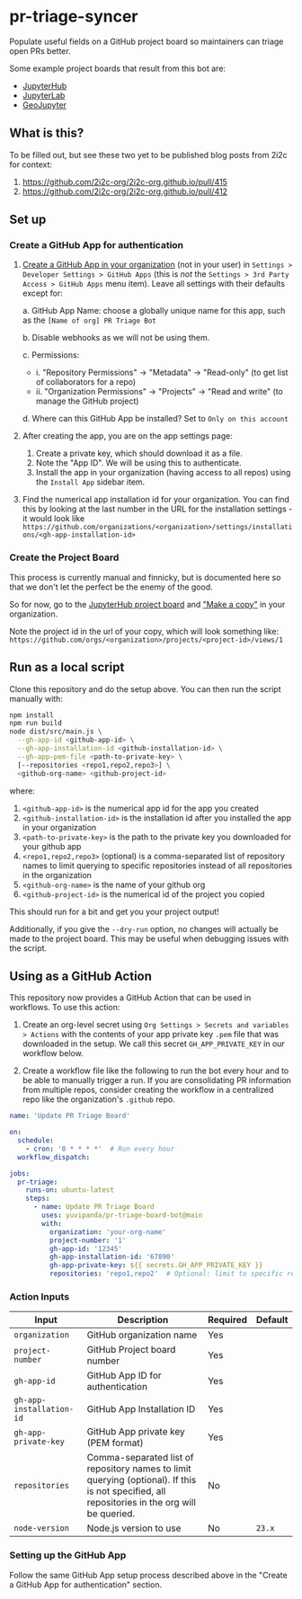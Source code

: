# pr-triage-syncer

Populate useful fields on a GitHub project board so maintainers
can triage open PRs better.

Some example project boards that result from this bot are:
* [JupyterHub](https://github.com/orgs/jupyterhub/projects/4)
* [JupyterLab](https://github.com/orgs/jupyterlab/projects/11)
* [GeoJupyter](https://github.com/orgs/geojupyter/projects/3)


## What is this?

To be filled out, but see these two yet to be published blog posts
from 2i2c for context:

1. https://github.com/2i2c-org/2i2c-org.github.io/pull/415
2. https://github.com/2i2c-org/2i2c-org.github.io/pull/412

## Set up

### Create a GitHub App for authentication

1. [Create a GitHub App in your organization](https://docs.github.com/en/apps/creating-github-apps/registering-a-github-app/registering-a-github-app) (not in your user) in `Settings > Developer Settings > GitHub Apps` (this is _not_ the `Settings > 3rd Party Access > GitHub Apps` menu item). Leave all settings with their defaults except for:

   a. GitHub App Name: choose a globally unique name for this app, such as the `[Name of org] PR Triage Bot`

   b. Disable webhooks as we will not be using them.

   c. Permissions:
    - i. "Repository Permissions" -> "Metadata" -> "Read-only" (to get list of collaborators for a repo)
    - ii. "Organization Permissions" -> "Projects" -> "Read and write" (to manage the GitHub project)

   d. Where can this GitHub App be installed? Set to `Only on this account`

2. After creating the app, you are on the app settings page:
   1. Create a private key, which should download it as a file.
   2. Note the "App ID". We will be using this to authenticate.
   3. Install the app in your organization (having access to all repos) using the `Install App` sidebar item.

3. Find the numerical app installation id for your organization. You can find
   this by looking at the last number in the URL for the installation settings - it would look
   like `https://github.com/organizations/<organization>/settings/installations/<gh-app-installation-id>`

### Create the Project Board

This process is currently manual and finnicky, but is documented here so
that we don't let the perfect be the enemy of the good.

So for now, go to the [JupyterHub project board](https://github.com/orgs/jupyterhub/projects/4/views/9) and ["Make a copy"](https://docs.github.com/en/issues/planning-and-tracking-with-projects/creating-projects/copying-an-existing-project) in your organization.

Note the project id in the url of your copy, which will look something like: `https://github.com/orgs/<organization>/projects/<project-id>/views/1`

## Run as a local script

Clone this repository and do the setup above. You can then run the script manually with:

```bash
npm install
npm run build
node dist/src/main.js \
  --gh-app-id <github-app-id> \
  --gh-app-installation-id <github-installation-id> \
  --gh-app-pem-file <path-to-private-key> \
  [--repositories <repo1,repo2,repo3>] \
  <github-org-name> <github-project-id>
```

where:
1. `<github-app-id>` is the numerical app id for the app you created
2. `<github-installation-id>` is the installation id after you installed the app in your organization
3. `<path-to-private-key>` is the path to the private key you downloaded for your github app
4. `<repo1,repo2,repo3>` (optional) is a comma-separated list of repository names to limit querying to specific repositories instead of all repositories in the organization
5. `<github-org-name>` is the name of your github org
6. `<github-project-id>` is the numerical id of the project you copied

This should run for a bit and get you your project output!

Additionally, if you give the `--dry-run` option, no changes will actually be made to the project board. This may be useful when debugging issues with the script.

## Using as a GitHub Action

This repository now provides a GitHub Action that can be used in workflows. To use this action:

1. Create an org-level secret using `Org Settings > Secrets and variables > Actions` with the contents of your app private key `.pem` file that was downloaded in the setup. We call this secret `GH_APP_PRIVATE_KEY` in our workflow below.

2. Create a workflow file like the following to run the bot every hour and to be able to manually trigger a run. If you are consolidating PR information from multiple repos, consider creating the workflow in a centralized repo like the organization's `.github` repo.

```yaml
name: 'Update PR Triage Board'

on:
  schedule:
    - cron: '0 * * * *'  # Run every hour
  workflow_dispatch:

jobs:
  pr-triage:
    runs-on: ubuntu-latest
    steps:
      - name: Update PR Triage Board
        uses: yuvipanda/pr-triage-board-bot@main
        with:
          organization: 'your-org-name'
          project-number: '1'
          gh-app-id: '12345'
          gh-app-installation-id: '67890'
          gh-app-private-key: ${{ secrets.GH_APP_PRIVATE_KEY }}
          repositories: 'repo1,repo2'  # Optional: limit to specific repos. Delete this line to default to all repos in the org
```

### Action Inputs

| Input | Description | Required | Default |
|-------|-------------|----------|---------|
| `organization` | GitHub organization name | Yes | |
| `project-number` | GitHub Project board number | Yes | |
| `gh-app-id` | GitHub App ID for authentication | Yes | |
| `gh-app-installation-id` | GitHub App Installation ID | Yes | |
| `gh-app-private-key` | GitHub App private key (PEM format) | Yes | |
| `repositories` | Comma-separated list of repository names to limit querying (optional). If this is not specified, all repositories in the org will be queried. | No | |
| `node-version` | Node.js version to use | No | `23.x` |

### Setting up the GitHub App

Follow the same GitHub App setup process described above in the "Create a GitHub App for authentication" section.
